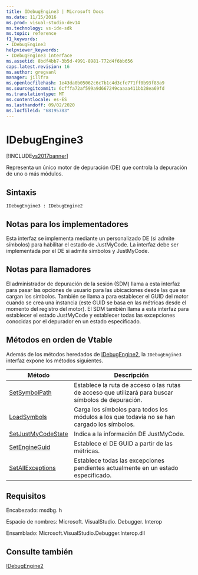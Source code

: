 ```yaml
---
title: IDebugEngine3 | Microsoft Docs
ms.date: 11/15/2016
ms.prod: visual-studio-dev14
ms.technology: vs-ide-sdk
ms.topic: reference
f1_keywords:
- IDebugEngine3
helpviewer_keywords:
- IDebugEngine3 interface
ms.assetid: 8bdf4bb7-3b5d-4991-8981-772d4f6bb656
caps.latest.revision: 16
ms.author: gregvanl
manager: jillfra
ms.openlocfilehash: 1e43da0b05062c6c7b1c4d3cfe771ff0b93f83a9
ms.sourcegitcommit: 6cfffa72af599a9d667249caaaa411bb28ea69fd
ms.translationtype: MT
ms.contentlocale: es-ES
ms.lasthandoff: 09/02/2020
ms.locfileid: "68195783"
---
```

# <a name="idebugengine3"></a>IDebugEngine3
[!INCLUDE[vs2017banner](../../../includes/vs2017banner.md)]

Representa un único motor de depuración (DE) que controla la depuración de uno o más módulos.  
  
## <a name="syntax"></a>Sintaxis  
  
```  
IDebugEngine3 : IDebugEngine2  
```  
  
## <a name="notes-for-implementers"></a>Notas para los implementadores  
 Esta interfaz se implementa mediante un personalizado DE (si admite símbolos) para habilitar el estado de JustMyCode. La interfaz debe ser implementada por el DE si admite símbolos y JustMyCode.  
  
## <a name="notes-for-callers"></a>Notas para llamadores  
 El administrador de depuración de la sesión (SDM) llama a esta interfaz para pasar las opciones de usuario para las ubicaciones desde las que se cargan los símbolos. También se llama a para establecer el GUID del motor cuando se crea una instancia (este GUID se basa en las métricas desde el momento del registro del motor). El SDM también llama a esta interfaz para establecer el estado JustMyCode y establecer todas las excepciones conocidas por el depurador en un estado especificado.  
  
## <a name="methods-in-vtable-order"></a>Métodos en orden de Vtable  
 Además de los métodos heredados de [IDebugEngine2](../../../extensibility/debugger/reference/idebugengine2.md), la `IDebugEngine3` interfaz expone los métodos siguientes.  
  
|Método|Descripción|  
|------------|-----------------|  
|[SetSymbolPath](../../../extensibility/debugger/reference/idebugengine3-setsymbolpath.md)|Establece la ruta de acceso o las rutas de acceso que utilizará para buscar símbolos de depuración.|  
|[LoadSymbols](../../../extensibility/debugger/reference/idebugengine3-loadsymbols.md)|Carga los símbolos para todos los módulos a los que todavía no se han cargado los símbolos.|  
|[SetJustMyCodeState](../../../extensibility/debugger/reference/idebugengine3-setjustmycodestate.md)|Indica a la información DE JustMyCode.|  
|[SetEngineGuid](../../../extensibility/debugger/reference/idebugengine3-setengineguid.md)|Establece el DE GUID a partir de las métricas.|  
|[SetAllExceptions](../../../extensibility/debugger/reference/idebugengine3-setallexceptions.md)|Establece todas las excepciones pendientes actualmente en un estado especificado.|  
  
## <a name="requirements"></a>Requisitos  
 Encabezado: msdbg. h  
  
 Espacio de nombres: Microsoft. VisualStudio. Debugger. Interop  
  
 Ensamblado: Microsoft.VisualStudio.Debugger.Interop.dll  
  
## <a name="see-also"></a>Consulte también  
 [IDebugEngine2](../../../extensibility/debugger/reference/idebugengine2.md)
